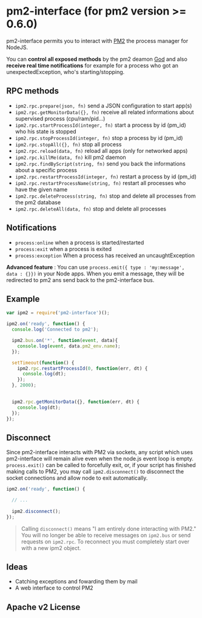 # pm2-interface (for pm2 version >= 0.6.0)

pm2-interface permits you to interact with [PM2](https://github.com/Unitech/pm2) the process manager for NodeJS.

You can **control all exposed methods** by the pm2 deamon [God](https://github.com/Unitech/pm2/blob/master/lib/God.js) and also **receive real time notifications** for example for a process who got an unexpectedException, who's starting/stopping.

## RPC methods

- `ipm2.rpc.prepare(json, fn)` send a JSON configuration to start app(s)
- `ipm2.rpc.getMonitorData({}, fn)` receive all related informations about supervised process (cpu/ram/pid...)
- `ipm2.rpc.startProcessId(integer, fn)` start a process by id (pm_id) who his state is stopped
- `ipm2.rpc.stopProcessId(integer, fn)` stop a process by id (pm_id)
- `ipm2.rpc.stopAll({}, fn)` stop all process
- `ipm2.rpc.reload(data, fn)` reload all apps (only for networked apps)
- `ipm2.rpc.killMe(data, fn)` kill pm2 daemon
- `ipm2.rpc.findByScript(string, fn)` send you back the informations about a specific process
- `ipm2.rpc.restartProcessId(integer, fn)` restart a process by id (pm_id)
- `ipm2.rpc.restartProcessName(string, fn)` restart all processes who have the given name
- `ipm2.rpc.deleteProcess(string, fn)` stop and delete all processes from the pm2 database
- `ipm2.rpc.deleteAll(data, fn)` stop and delete all processes 

## Notifications

- `process:online` when a process is started/restarted
- `process:exit` when a process is exited
- `process:exception` When a process has received an uncaughtException

**Advanced feature** : You can use `process.emit({ type : 'my:message', data : {}})` in your Node apps. When you emit a message, they will be redirected to pm2 ans send back to the pm2-interface bus.

## Example

```javascript
var ipm2 = require('pm2-interface')();

ipm2.on('ready', function() {
  console.log('Connected to pm2');

  ipm2.bus.on('*', function(event, data){    
    console.log(event, data.pm2_env.name);
  });

  setTimeout(function() {
    ipm2.rpc.restartProcessId(0, function(err, dt) {
      console.log(dt);
    });
  }, 2000);

  
  ipm2.rpc.getMonitorData({}, function(err, dt) {
    console.log(dt);
  });
});
```

## Disconnect

Since pm2-interface interacts with PM2 via sockets, any script which uses pm2-interface will remain alive even when the node.js event loop is empty. `process.exit()` can be called to forcefully exit, or, if your script has finished making calls to PM2, you may call `ipm2.disconnect()` to disconnect the socket connections and allow node to exit automatically.

```javascript
ipm2.on('ready', function() {

  // ...
    
  ipm2.disconnect();
});
```

> Calling `disconnect()` means "I am entirely done interacting with PM2." You will no longer be able to receive messages on `ipm2.bus` or send requests on `ipm2.rpc`. To reconnect you must completely start over with a new ipm2 object.

## Ideas

- Catching exceptions and fowarding them by mail
- A web interface to control PM2

## Apache v2 License

